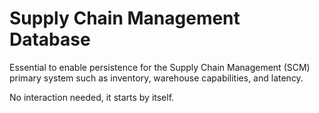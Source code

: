 # Supply Chain Management Database

Essential to enable persistence for the Supply Chain Management (SCM) primary system such as inventory, warehouse capabilities, and latency.

No interaction needed, it starts by itself.
